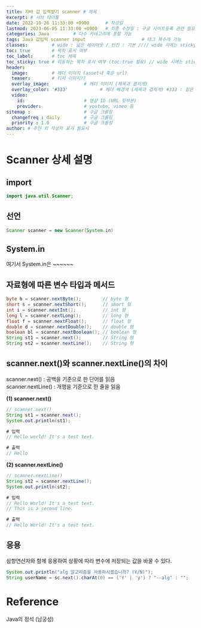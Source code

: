 ```yaml
---
title: 자바 값 입력받기 scanner # 제목
excerpt: # 서브 타이틀
date: 2022-10-26 11:33:00 +0900      # 작성일
lastmod: 2023-06-05 11:33:00 +0900   # 최종 수정일 : 구글 사이트등록 관련 필요
categories: Java         # 다수 카테고리에 포함 가능
tags: Java 값입력 scanner input                     # 태그 복수개 가능
classes:         # wide : 넓은 레이아웃 / 빈칸 : 기본 //// wide 시에는 sticky toc 불가
toc: true        # 목차 표시 여부
toc_label:       # toc 제목
toc_sticky: true # 이동하는 목차 표시 여부 (toc:true 필요) // wide 시에는 sticky toc 불가
header: 
  image:         # 헤더 이미지 (asset내 혹은 url)
  teaser:        # 티저 이미지??
  overlay_image:             # 헤더 이미지 (제목과 겹치게)
  overlay_color: '#333'            # 헤더 배경색 (제목과 겹치게) #333 : 짙은 회색
  video:
    id:                      # 영상 ID (URL 뒷부분)
    provider:                # youtube, vimeo 등
sitemap :                    # 구글 크롤링
  changefreq : daily         # 구글 크롤링
  priority : 1.0             # 구글 크롤링
author: # 주인 외 작성자 표기 필요시
---
```

<!--postNo: 20221026_001-->


# Scanner 상세 설명 

## import

```java
import java.util.Scanner;
```

## 선언

```java
Scanner scanner = new Scanner(System.in)
```

## System.in

여기서 System.in은 ~~~~~~

## 자료형에 따른 변수 타입과 메서드

```java
byte b = scanner.nextByte();        // byte 형
short s = scanner.nextShort();      // short 형
int i = scanner.nextInt();          // int 형
long l = scanner.nextLong();        // long 형
float f = scanner.nextFloat();      // float 형
double d = scanner.nextDouble();    // double 형
boolean bl = scanner.nextBoolean(); // boolean 형
String st1 = scanner.next();        // String 형
String st2 = scanner.nextLine();    // String 형
```

## scanner.next()와 scanner.nextLine()의 차이

scanner.next()      : 공백을 기준으로 한 단어를 읽음  
scanner.nextLine()  : 개행을 기준으로 한 줄을 읽음  

**(1) scanner.next()**

```java
// scanner.next()
String st1 = scanner.next();
System.out.println(st1);

# 입력
// Hello world! It's a test text.

# 출력
// Hello
```

**(2) scanner.nextLine()**

```java
// scanner.nextLine()
String st2 = scanner.nextLine();
System.out.println(st2);

# 입력
// Hello World! It's a test text.
// This is a second line.

# 출력
// Hello World! It's a test text.
```

## 응용

삼항연산자와 함께 응용하여 상황에 따라 변수에 저장되는 값을 바꿀 수 있다.  

```java
System.out.println("alg 알고리즘을 사용하시겠습니까? (Y/N)");
String userName = sc.next().charAt(0) == ('Y' | 'y') ? "--alg" : "";
```

# Reference

Java의 정석 (남궁성)
